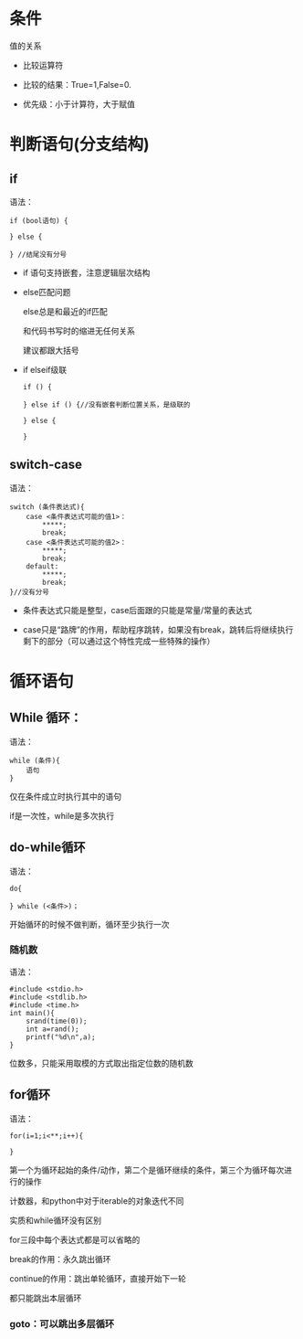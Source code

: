 # 条件
值的关系

* 比较运算符

* 比较的结果：True=1,False=0.

* 优先级：小于计算符，大于赋值

# 判断语句(分支结构)

## if

语法： 
 
```
if (bool语句) {

} else {

} //结尾没有分号
```

* if 语句支持嵌套，注意逻辑层次结构

* else匹配问题
 
    else总是和最近的if匹配

    和代码书写时的缩进无任何关系

    建议都跟大括号

* if elseif级联

    ```
    if () {

    } else if () {//没有嵌套判断位置关系，是级联的

    } else {

    }
    ```

## switch-case

语法：
```
switch (条件表达式){
    case <条件表达式可能的值1>：
        *****;
        break;
    case <条件表达式可能的值2>：
        *****;
        break;
    default:
        *****;
        break;
}//没有分号
```
* 条件表达式只能是整型，case后面跟的只能是常量/常量的表达式

* case只是“路牌”的作用，帮助程序跳转，如果没有break，跳转后将继续执行剩下的部分（可以通过这个特性完成一些特殊的操作）

# 循环语句

## While 循环：

语法：

```
while (条件){
    语句
}
```

仅在条件成立时执行其中的语句

if是一次性，while是多次执行

## do-while循环

语法：

```
do{

} while (<条件>)；
```
开始循环的时候不做判断，循环至少执行一次

### 随机数

语法：
```
#include <stdio.h>
#include <stdlib.h>
#include <time.h>
int main(){
    srand(time(0));
    int a=rand();
    printf("%d\n",a);
}
```
位数多，只能采用取模的方式取出指定位数的随机数

## for循环
语法：
```
for(i=1;i<**;i++){

}
```
第一个为循环起始的条件/动作，第二个是循环继续的条件，第三个为循环每次进行的操作

计数器，和python中对于iterable的对象迭代不同

实质和while循环没有区别

for三段中每个表达式都是可以省略的

break的作用：永久跳出循环

continue的作用：跳出单轮循环，直接开始下一轮

都只能跳出本层循环

### goto：可以跳出多层循环
